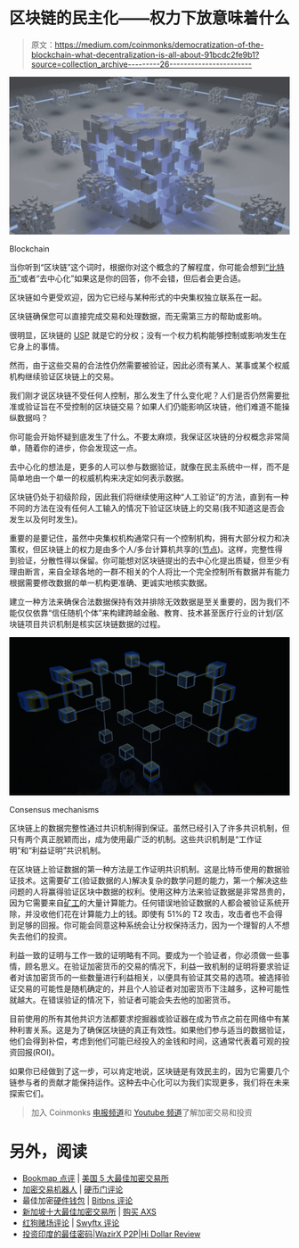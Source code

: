 # 区块链的民主化——权力下放意味着什么

> 原文：<https://medium.com/coinmonks/democratization-of-the-blockchain-what-decentralization-is-all-about-91bcdc2fe9b1?source=collection_archive---------26----------------------->

![](img/c9d0f546bf285b018f470b1c4f0b7bcd.png)

Blockchain

当你听到“区块链”这个词时，根据你对这个概念的了解程度，你可能会想到[“比特币”](https://en.m.wikipedia.org/wiki/Bitcoin)或者“去中心化”如果这是你的回答，你不会错，但后者会更合适。

区块链如今更受欢迎，因为它已经与某种形式的中央集权独立联系在一起。

区块链确保您可以直接完成交易和处理数据，而无需第三方的帮助或影响。

很明显，区块链的 [USP](https://en.m.wikipedia.org/wiki/Unique_selling_proposition) 就是它的分权；没有一个权力机构能够控制或影响发生在它身上的事情。

然而，由于这些交易的合法性仍然需要被验证，因此必须有某人、某事或某个权威机构继续验证区块链上的交易。

我们刚才说区块链不受任何人控制，那么发生了什么变化呢？人们是否仍然需要批准或验证旨在不受控制的区块链交易？如果人们仍能影响区块链，他们难道不能操纵数据吗？

你可能会开始怀疑到底发生了什么。不要太麻烦，我保证区块链的分权概念非常简单，随着你的进步，你会发现这一点。

去中心化的想法是，更多的人可以参与数据验证，就像在民主系统中一样，而不是简单地由一个单一的权威机构来决定如何表示数据。

区块链仍处于初级阶段，因此我们将继续使用这种“人工验证”的方法，直到有一种不同的方法在没有任何人工输入的情况下验证区块链上的交易(我不知道这是否会发生以及何时发生)。

重要的是要记住，虽然中央集权机构通常只有一个控制机构，拥有大部分权力和决策权，但区块链上的权力是由多个人/多台计算机共享的([节点](https://coinmarketcap.com/alexandria/article/what-is-a-node))。这样，完整性得到验证，分散性得以保留。你可能想对区块链提出的去中心化提出质疑，但至少有理由断言，来自全球各地的一群不相关的个人将比一个完全控制所有数据并有能力根据需要修改数据的单一机构更准确、更诚实地核实数据。

建立一种方法来确保合法数据保持有效并排除无效数据是至关重要的，因为我们不能仅仅依靠“信任随机个体”来构建跨越金融、教育、技术甚至医疗行业的计划/区块链项目共识机制是核实区块链数据的过程。

![](img/406e952cfbc426ea8b6ef01275aba813.png)

Consensus mechanisms

区块链上的数据完整性通过共识机制得到保证。虽然已经引入了许多共识机制，但只有两个真正脱颖而出，成为使用最广泛的机制。这些共识机制是“工作证明”和“利益证明”共识机制。

在区块链上验证数据的第一种方法是工作证明共识机制。这是比特币使用的数据验证技术。这需要矿工(验证数据的人)解决复杂的数学问题的能力，第一个解决这些问题的人将赢得验证区块中数据的权利。使用这种方法来验证数据是非常昂贵的，因为它需要来自[矿工](https://intellipaat.com/blog/tutorial/blockchain-tutorial/what-is-bitcoin-mining/)的大量计算能力。任何错误地验证数据的人都会被验证系统开除，并没收他们花在计算能力上的钱。即使有 51%的 T2 攻击，攻击者也不会得到足够的回报。你可能会同意这种系统会让分权保持活力，因为一个理智的人不想失去他们的投资。

利益一致的证明与工作一致的证明略有不同。要成为一个验证者，你必须做一些事情，顾名思义。在验证加密货币的交易的情况下，利益一致机制的证明将要求验证者对该加密货币的一些数量进行利益相关，以便具有验证其交易的选项。被选择验证交易的可能性是随机确定的，并且个人验证者对加密货币下注越多，这种可能性就越大。在错误验证的情况下，验证者可能会失去他的加密货币。

目前使用的所有其他共识方法都要求挖掘器或验证器在成为节点之前在网络中有某种利害关系。这是为了确保区块链的真正有效性。如果他们参与适当的数据验证，他们会得到补偿，考虑到他们可能已经投入的金钱和时间，这通常代表着可观的投资回报(ROI)。

如果你已经做到了这一步，可以肯定地说，区块链是有效民主的，因为它需要几个链参与者的贡献才能保持运作。这种去中心化可以为我们实现更多，我们将在未来探索它们。

> 加入 Coinmonks [电报频道](https://t.me/coincodecap)和 [Youtube 频道](https://www.youtube.com/c/coinmonks/videos)了解加密交易和投资

# 另外，阅读

*   [Bookmap 点评](https://coincodecap.com/bookmap-review-2021-best-trading-software) | [美国 5 大最佳加密交易所](https://coincodecap.com/crypto-exchange-usa)
*   [加密交易机器人](/coinmonks/crypto-trading-bot-c2ffce8acb2a) | [硬币门评论](https://coincodecap.com/coingate-review)
*   最佳加密[硬件钱包](/coinmonks/hardware-wallets-dfa1211730c6) | [Bitbns 评论](/coinmonks/bitbns-review-38256a07e161)
*   [新加坡十大最佳加密交易所](https://coincodecap.com/crypto-exchange-in-singapore) | [购买 AXS](https://coincodecap.com/buy-axs-token)
*   [红狗赌场评论](https://coincodecap.com/red-dog-casino-review) | [Swyftx 评论](https://coincodecap.com/swyftx-review)
*   [投资印度的最佳密码](https://coincodecap.com/best-crypto-to-invest-in-india-in-2021)|[WazirX P2P](https://coincodecap.com/wazirx-p2p)|[Hi Dollar Review](https://coincodecap.com/hi-dollar-review)